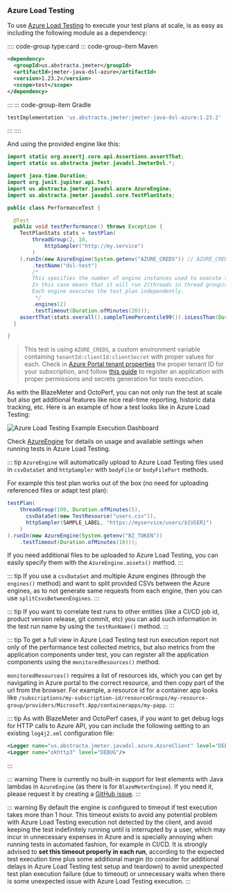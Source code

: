 ### Azure Load Testing

To use [Azure Load Testing](https://azure.microsoft.com/en-us/products/load-testing/) to execute your test plans at scale, is as easy as including the following module as a dependency:

:::: code-group type:card
::: code-group-item Maven
```xml
<dependency>
  <groupId>us.abstracta.jmeter</groupId>
  <artifactId>jmeter-java-dsl-azure</artifactId>
  <version>1.23.2</version>
  <scope>test</scope>
</dependency>
```
:::
::: code-group-item Gradle
```groovy
testImplementation 'us.abstracta.jmeter:jmeter-java-dsl-azure:1.23.2'
```
:::
::::

And using the provided engine like this:

```java
import static org.assertj.core.api.Assertions.assertThat;
import static us.abstracta.jmeter.javadsl.JmeterDsl.*;

import java.time.Duration;
import org.junit.jupiter.api.Test;
import us.abstracta.jmeter.javadsl.azure.AzureEngine;
import us.abstracta.jmeter.javadsl.core.TestPlanStats;

public class PerformanceTest {

  @Test
  public void testPerformance() throws Exception {
    TestPlanStats stats = testPlan(
        threadGroup(2, 10,
            httpSampler("http://my.service")
        )
    ).runIn(new AzureEngine(System.getenv("AZURE_CREDS")) // AZURE_CREDS=tenantId:clientId:secretId
        .testName("dsl-test")
        /* 
        This specifies the number of engine instances used to execute the test plan. 
        In this case means that it will run 2(threads in thread group)x2(engines)=4 concurrent users/threads in total. 
        Each engine executes the test plan independently.
         */
        .engines(2) 
        .testTimeout(Duration.ofMinutes(20)));
    assertThat(stats.overall().sampleTimePercentile99()).isLessThan(Duration.ofSeconds(5));
  }

}
```
> This test is using `AZURE_CREDS`, a custom environment variable containing `tenantId:clientId:clientSecret` with proper values for each. Check in [Azure Portal tenant properties](https://portal.azure.com/#view/Microsoft_AAD_IAM/TenantPropertiesBlade) the proper tenant ID for your subscription, and follow [this guide](https://learn.microsoft.com/en-us/azure/active-directory/develop/howto-create-service-principal-portal) to register an application with proper permissions and secrets generation for tests execution.

As with the BlazeMeter and OctoPerf, you can not only run the test at scale but also get additional features like nice real-time reporting, historic data tracking, etc. Here is an example of how a test looks like in Azure Load Testing:

![Azure Load Testing Example Execution Dashboard](./azure.png)

Check [AzureEngine](/jmeter-java-dsl-azure/src/main/java/us/abstracta/jmeter/javadsl/azure/AzureEngine.java) for details on usage and available settings when running tests in Azure Load Testing.

::: tip
`AzureEngine` will automatically upload to Azure Load Testing files used in `csvDataSet` and `httpSampler` with `bodyFile` or `bodyFilePart` methods.

For example this test plan works out of the box (no need for uploading referenced files or adapt test plan):

```java
testPlan(
    threadGroup(100, Duration.ofMinutes(5),
      csvDataSet(new TestResource("users.csv")),
      httpSampler(SAMPLE_LABEL, "https://myservice/users/${USER}")
    )
).runIn(new AzureEngine(System.getenv("BZ_TOKEN"))
    .testTimeout(Duration.ofMinutes(10)));
```

If you need additional files to be uploaded to Azure Load Testing, you can easily specify them with the `AzureEngine.assets()` method.
:::

::: tip
If you use a `csvDataSet` and multiple Azure engines (through the `engines()` method) and want to split provided CSVs between the Azure engines, as to not generate same requests from each engine, then you can use `splitCsvsBetweenEngines`.
:::

::: tip
If you want to correlate test runs to other entities (like a CI/CD job id, product version release, git commit, etc) you can add such information in the test run name by using the `testRunName()` method.
:::

::: tip
To get a full view in Azure Load Testing test run execution report not only of the performance test collected metrics, but also metrics from the application components under test, you can register all the application components using the `monitoredResources()` method.

`monitoredResources()` requires a list of resources ids, which you can get by navigating in Azure portal to the correct resource, and then copy part of the url from the browser. For example, a resource id for a container app looks like `/subscriptions/my-subscription-id/resourceGroups/my-resource-group/providers/Microsoft.App/containerapps/my-papp`.
:::

::: tip
As with BlazeMeter and OctoPerf cases, if you want to get debug logs for HTTP calls to Azure API, you can include the following setting to an existing `log4j2.xml` configuration file:
```xml
<Logger name="us.abstracta.jmeter.javadsl.azure.AzureClient" level="DEBUG"/>
<Logger name="okhttp3" level="DEBUG"/>
```
:::

::: warning
There is currently no built-in support for test elements with Java lambdas in `AzureEngine` (as there is for `BlazeMeterEngine`). If you need it, please request it by creating a [GitHub issue](https://github.com/abstracta/jmeter-java-dsl/issues).
:::

::: warning
By default the engine is configured to timeout if test execution takes more than 1 hour.
This timeout exists to avoid any potential problem with Azure Load Testing execution not detected by the
client, and avoid keeping the test indefinitely running until is interrupted by a user,
which may incur in unnecessary expenses in Azure and is specially annoying when running tests 
in automated fashion, for example in CI/CD.
It is strongly advised to **set this timeout properly in each run**, according to the expected test
execution time plus some additional margin (to consider for additional delays in Azure Load Testing
test setup and teardown) to avoid unexpected test plan execution failure (due to timeout) or
unnecessary waits when there is some unexpected issue with Azure Load Testing execution.
:::

